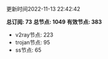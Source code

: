 更新时间2022-11-13 22:42:42

**总订阅: 73**
**总节点: 1049**
**有效节点: 383**
- v2ray节点: 223
- trojan节点: 95
- ss节点: 65
